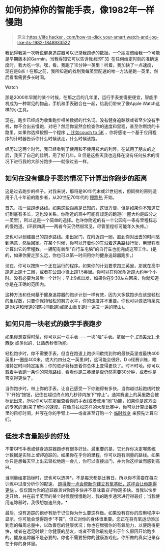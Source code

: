 # 如何扔掉你的智能手表，像1982年一样慢跑

> 原文:[https://life hacker . com/how-to-dick your-smart watch-and-jog-like-its-1982-1848933522](https://lifehacker.com/how-to-ditch-your-smartwatch-and-jog-like-its-1982-1848933522)

我记得我第一次听说健身追踪器可以记录我跑步的数据。一个朋友借给我一个可能是早期版本的Garmin，当我得知它可以告诉我*我的*T3】在任何给定时刻的准确速度时，我大吃一惊。嘿，看，我跑了10分钟一英里！听着，我加快了一点速度，现在是8点！在那之前，我所知道的找到我每英里配速的唯一方法是跑一英里，然后看看需要多长时间。

Watch

那是2000年早期的某个时候，在那之后的几年里，运行手表变得更便宜，智能手机成为一种常见的物品，手机和手表融合在一起，给我们带来了像Apple Watch这样的小工具。

现在，跑步已经成为收集跑步相关数据的代名词。没有健身追踪器或者至少没有手机，你不会出去慢跑，对吧？然后你显然会检查你的速度和里程，甚至你燃烧的卡路里。如果你选择按照一个程序 [，比如couch to 5K](https://lifehacker.com/the-case-against-couch-to-5k-and-what-to-try-instead-1847387867) ，你将感谢一个基于应用程序的计时器告诉你什么时候该走，什么时候该跑。

经历过这两个时代，我已经看到了使用和不使用技术的利弊。在试用了朋友的之后，我买了自己的佳明，用了好几年。B 但是这些天我也选择在没有任何技术的情况下进行我的大部分跑步——就像过去一样。

## 如何在没有健身手表的情况下计算出你跑步的距离

这是过去跑步的样子。对我来说，那将是90年代末或21世纪初，但同样的原则适用于几十年前的跑步者，从20世纪70年代的 [慢跑热](https://en.wikipedia.org/wiki/Running_boom_of_the_1970s) 开始。

首先，找一些跑步路线。如果这些距离是已知的，这很方便，但是如果你不知道它们到底有多长，这也没关系。你附近的高中可能有规定的跑道(一圈大约是四分之一英里)，所以这是一个简单的选择。也许你附近的有一个公园有一条有里程标志的慢跑道。(环顾四周——两者今天仍然很常见，尽管里程标可能年久失修。)

您也可以创建自己的跑步路线。走出家门，在附近跑一圈，直到你对出去的时间感到满意，然后回家。在某个时候，你可以开着你的车沿着这条路线行驶，用里程表计算出它的里程数。一辆配有新型“自行车电脑”的自行车也能完成这项工作。(是的，如果你要走那么远，你也可以第一时间用你的健身追踪器跑步。)

现在，你可以按照一个正在运行的程序。如果你的计划要求跑三英里，那就在高中跑道上跑十二圈，或者在公园小径上跑1.5英里。你可以在你家附近跑大约半个小时。没有必要为最后一个计时；早上9点出发，如果你在9:30左右回来，你就知道你是在正确的范围内。

这种方法和任何基于健身追踪器的跑步计划一样有效，因为大多数跑步应该是轻松的里程数，只要你保持轻松的努力水平，你的速度并不重要。你也可以做法特莱克跑(快速和慢速的即兴间歇跑)或爬山重复跑(一遍又一遍的爬山)。

## 如何只用一块老式的数字手表跑步

如果你想变得时髦，你可以买一块手表——一块"哑"手表。拿起一个[【19美元】卡西欧](https://amzn.to/3MgT6SW) 或类似的，让熟悉秒表功能。

轻松跑步时，你不需要手表，但当在跑道上跑步间歇找到你的最快英里或最快400英里(一圈是400米，或大约四分之一英里)时，这可能会很好。D o径赛训练，瞄准特定时间特定距离；你的进步将标志着你总体上变得更快了。时不时地，你可以戴着手表跑一条你的常规路线，看看你跑三英里是否仍然需要30分钟，或者你是否变得更快了。

当你跑步时，带上你的手表，让自己感受一下你跑得有多快。当你越过起跑线时按下“开始”按钮，记住在越过终点的几秒钟内按下“停止”。通常赛道上的英里数会被标记出来，所以你可以在那里查看你的手表(或者使用“圈”功能，如果你是这方面的专家的话)来了解你的速度。在像马拉松这样的大型比赛中，你可以计算出每英里的目标时间，并写在你的手臂上——或者甚至订购一个 [临时纹身](http://www.proudrunner.com/) 来预先计算它们。

## 低技术含量跑步的好处

不带GPS手表或健身追踪器跑步有很多好处。最重要的是，它允许你决定哪些统计数据是实际上*值得*追踪的。如果你在乎你的里程，你可以跑有测量的路线。如果你只是想每天早上出去轻松地跑一会儿，你可以直接出门，并为你这样做而感到高兴。

当测量给定指标时，您也可以选择*。不是每天都是比赛日，所以你不需要在每次训练中过度分析你的配速。 [跑得慢一点会帮助你建立有氧基础，这样会让你跑得更快](https://lifehacker.com/how-to-run-slower-to-run-faster-1847752652) 。仅仅因为你的追踪器*告诉*你跑多快并不意味着*在乎*你跑多快。当我以快步走开始，并在前半英里的某个时候慢慢慢跑时，我的跑步通常进行得最好；当我使用追踪器时，我很想加速热身。*

最后，没有追踪的跑步有助于记住你为什么要这样做。如果没有在你的应用程序中显示，你可能会觉得跑步“不算”，但它对你的身体很重要。您正在将有氧运动添加到您的每周总量中，以改善您的健康状况；你也在增强你的有氧能力，以便跑得更快，或者在远足时跟上你健康的朋友，或者不管你最初是出于什么原因开始跑步的。健身追踪器不是必要的，你也不需要把你的健康游戏化。你所做的真实记录存在于你的身体里。